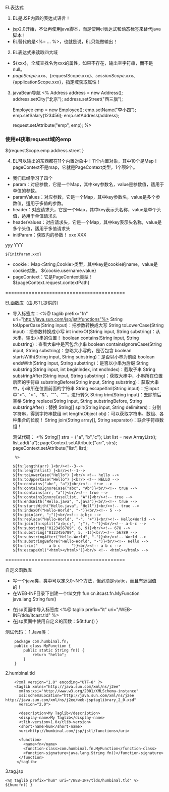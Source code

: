 EL表达式

1. EL是JSP内置的表达式语言！
  * jsp2.0开始，不让再使用java脚本，而是使用el表达式和动态标签来替代java脚本！
  * EL替代的是<%= ... %>，也就是说，EL只能做输出！

2. EL表达式来读取四大域
  * ${xxx}，全域查找名为xxx的属性，如果不存在，输出空字符串，而不是null。
  * ${pageScope.xxx}、${requestScope.xxx}、${sessionScope.xxx}、${applicationScope.xxx}，指定域获取属性！

3. javaBean导航
  <%
	Address address = new Address();
	address.setCity("北京");
	address.setStreet("西三旗");
	
	Employee emp = new Employee();
	emp.setName("李小四");
	emp.setSalary(123456);
	emp.setAddress(address);
	
	request.setAttribute("emp", emp);
  %>

<h3>使用el获取request域的emp</h3>
${requestScope.emp.address.street }<!-- request.getAttribute("emp").getAddress().getStreet() --><br/>


4. EL可以输出的东西都在11个内置对象中！11个内置对象，其中10个是Map！pageContext不是map，它就是PageContext类型，1个项9个。
  * 我们已经学习了四个
  * param：对应参数，它是一个Map，其中key参数名，value是参数值，适用于单值的参数。
  * paramValues：对应参数，它是一个Map，其中key参数名，value是多个参数值，适用于多值的参数。
  * header：对应请求头，它是一个Map，其中key表示头名称，value是单个头值，适用于单值请求头
  * headerValues：对应请求头，它是一个Map，其中key表示头名称，value是多个头值，适用于多值请求头
  * initParam：获取<context-param>内的参数！
    <context-param>
  	<param-name>xxx</param-name>
  	<param-value>XXX</param-value>
  </context-param>
  <context-param>
  	<param-name>yyy</param-name>
  	<param-value>YYY</param-value>
  </context-param>

    ${initParam.xxx}

  * cookie：Map<String,Cookie>类型，其中key是cookie的name，value是cookie对象。 ${cookie.username.value}
  * pageContext：它是PageContext类型！${pageContext.request.contextPath}

=========================================

EL函数库（由JSTL提供的）
  * 导入标签库：<%@ taglib prefix="fn" uri="http://java.sun.com/jsp/jstl/functions"%>
	String toUpperCase(String input)：把参数转换成大写
	String toLowerCase(String input)：把参数转换成小写
	int indexOf(String input, String substring)：从大串，输出小串的位置！
	boolean contains(String input, String substring)：查看大串中是否包含小串
	boolean containsIgnoreCase(String input, String substring)：忽略大小写的，是否包含
	boolean startsWith(String input, String substring)：是否以小串为前缀
	boolean endsWith(String input, String substring)：是否以小串为后缀
	String substring(String input, int beginIndex, int endIndex)：截取子串
	String substringAfter(String input, String substring)：获取大串中，小串所在位置后面的字符串
	substringBefore(String input, String substring)：获取大串中，小串所在位置前面的字符串
	String escapeXml(String input)：把input中“<”、">"、"&"、"'"、"""，进行转义
	String trim(String input)：去除前后空格
	String replace(String input, String substringBefore, String substringAfter)：替换
	String[] split(String input, String delimiters)：分割字符串，得到字符串数组
	int length(Object obj)：可以获取字符串、数组、各种集合的长度！
	String join(String array[], String separator)：联合字符串数组！
	
	测试代码：
		<%
		String[] strs = {"a", "b","c"};
		List list = new ArrayList();
		list.add("a");
		pageContext.setAttribute("arr", strs);
		pageContext.setAttribute("list", list);
		
		 %>
		 
		${fn:length(arr) }<br/><!--3-->
		${fn:length(list) }<br/><!--1-->
		${fn:toLowerCase("Hello") }<br/> <!-- hello -->
		${fn:toUpperCase("Hello") }<br/> <!-- HELLO -->
		${fn:contains("abc", "a")}<br/><!-- true -->
		${fn:containsIgnoreCase("abc", "Ab")}<br/><!-- true -->
		${fn:contains(arr, "a")}<br/><!-- true -->
		${fn:containsIgnoreCase(list, "A")}<br/><!-- true -->
		${fn:endsWith("Hello.java", ".java")}<br/><!-- true -->
		${fn:startsWith("Hello.java", "Hell")}<br/><!-- true -->
		${fn:indexOf("Hello-World", "-")}<br/><!-- 5 -->
		${fn:join(arr, ";")}<br/><!-- a;b;c -->
		${fn:replace("Hello-World", "-", "+")}<br/><!-- Hello+World -->
		${fn:join(fn:split("a;b;c;", ";"), "-")}<br/><!-- a-b-c -->	
		${fn:substring("0123456789", 6, 9)}<br/><!-- 678 -->
		${fn:substring("0123456789", 5, -1)}<br/><!-- 56789 -->
		${fn:substringAfter("Hello-World", "-")}<br/><!-- World -->
		${fn:substringBefore("Hello-World", "-")}<br/><!-- Hello -->
		${fn:trim("     a b c     ")}<br/><!-- a b c -->
		${fn:escapeXml("<html></html>")}<br/> <!-- <html></html> -->
	

=========================================

自定义函数库
 * 写一个java类，类中可以定义0~N个方法，但必须是static，而且有返回值的！
 * 在WEB-INF目录下创建一个tld文件
   <function>
    <name>fun</name>
    <function-class>cn.itcast.fn.MyFunction</function-class>
    <function-signature>java.lang.String fun()</function-signature>
  </function>

 * 在jsp页面中导入标签库
   <%@ taglib prefix="it" uri="/WEB-INF/tlds/itcast.tld" %>
 * 在jsp页面中使用自定义的函数：${it:fun() }
 
 
 测试代码：
 1.Java类：

		package com.humbinal.fn;
		public class MyFunction {
			public static String fn() {
				return "hello";
			}
		}
 
 
 2.humbinal.tld
 
		<?xml version="1.0" encoding="UTF-8" ?>
		<taglib xmlns="http://java.sun.com/xml/ns/j2ee"
		  xmlns:xsi="http://www.w3.org/2001/XMLSchema-instance"
		  xsi:schemaLocation="http://java.sun.com/xml/ns/j2ee http://java.sun.com/xml/ns/j2ee/web-jsptaglibrary_2_0.xsd"
		  version="2.0">
			
		  <description>My Taglib</description>
		  <display-name>My Taglib</display-name>
		  <tlib-version>1.0</tlib-version>
		  <short-name>hum</short-name>
		  <uri>http://humbinal.com/jsp/jstl/functions</uri>
		  
		  <function>    
			<name>fn</name>
			<function-class>com.humbinal.fn.MyFunction</function-class>
			<function-signature>java.lang.String fn()</function-signature>   
		  </function>  
		 </taglib>
		 
3.tag.jsp
	
	<%@ taglib prefix="hum" uri="/WEB-INF/tlds/humbinal.tld" %>
	${hum:fn() }

